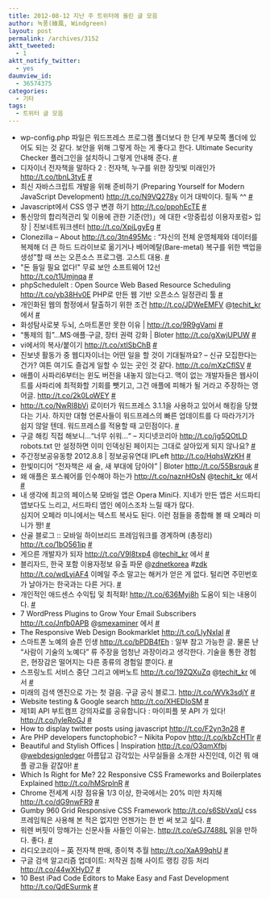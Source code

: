 ```yaml
---
title: 2012-08-12 지난 주 트위터에 올린 글 모음
author: 녹풍(綠風, Windgreen)
layout: post
permalink: /archives/3152
aktt_tweeted:
  - 1
aktt_notify_twitter:
  - yes
daumview_id:
  - 36574375
categories:
  - 기타
tags:
  - 트위터 글 모음
---
```

<ul class="aktt_tweet_digest">
  <li>
    wp-config.php 파일은 워드프레스 프로그램 폴더보다 한 단계 부모쪽 폴더에 있어도 되는 것 같다. 보안을 위해 그렇게 하는 게 좋다고 한다. Ultimate Security Checker 플러그인을 설치하니 그렇게 안내해 준다. <a href="http://twitter.com/mytory/statuses/232295020177264642" class="aktt_tweet_time">#</a>
  </li>
  <li>
    디자이너 전자책을 말하다 2 : 전자책, 누구를 위한 장밋빛 미래인가<br /> <a href="http://t.co/tbnL3tyE" rel="nofollow">http://t.co/tbnL3tyE</a> <a href="http://twitter.com/mytory/statuses/232303259384180737" class="aktt_tweet_time">#</a>
  </li>
  <li>
    최신 자바스크립트 개발을 위해 준비하기 (Preparing Yourself for Modern JavaScript Development) <a href="http://t.co/N9VQ278y" rel="nofollow">http://t.co/N9VQ278y</a> 이거 대박이다. 필독 ^^ <a href="http://twitter.com/mytory/statuses/232402982879232001" class="aktt_tweet_time">#</a>
  </li>
  <li>
    Javascript에서 CSS 영구 변경 하기 <a href="http://t.co/ppohEcTE" rel="nofollow">http://t.co/ppohEcTE</a> <a href="http://twitter.com/mytory/statuses/232426661143015424" class="aktt_tweet_time">#</a>
  </li>
  <li>
    통신망의 합리적관리 및 이용에 관한 기준(안)」에 대한 <망중립성 이용자포럼> 입장 | 진보네트워크센터 <a href="http://t.co/XpiLgyEg" rel="nofollow">http://t.co/XpiLgyEg</a> <a href="http://twitter.com/mytory/statuses/232456615826178048" class="aktt_tweet_time">#</a>
  </li>
  <li>
    Clonezilla &#8211; About <a href="http://t.co/3tn495Mc" rel="nofollow">http://t.co/3tn495Mc</a> : “자신의 전체 운영체제와 데이터를 복제해 더 큰 하드 드라이브로 옮기거나 베어메탈(Bare-metal) 복구를 위한 백업을 생성”할 때 쓰는 오픈소스 프로그램. 고스트 대용. <a href="http://twitter.com/mytory/statuses/232458795283005440" class="aktt_tweet_time">#</a>
  </li>
  <li>
    "돈 들일 필요 없다!" 무료 보안 소프트웨어 12선<br /> <a href="http://t.co/t1Umjnqa" rel="nofollow">http://t.co/t1Umjnqa</a> <a href="http://twitter.com/mytory/statuses/232458963264864256" class="aktt_tweet_time">#</a>
  </li>
  <li>
    phpScheduleIt : Open Source Web Based Resource Scheduling <a href="http://t.co/yb38Hv0E" rel="nofollow">http://t.co/yb38Hv0E</a> PHP로 만든 웹 기반 오픈소스 일정관리 툴 <a href="http://twitter.com/mytory/statuses/232514785713983488" class="aktt_tweet_time">#</a>
  </li>
  <li>
    개인화된 웹의 함정에서 탈출하기 위한 조건 <a href="http://t.co/JDWeEMFV" rel="nofollow">http://t.co/JDWeEMFV</a> @<a href="http://twitter.com/techit_kr" class="aktt_username">techit_kr</a> 에서 <a href="http://twitter.com/mytory/statuses/232615884311625728" class="aktt_tweet_time">#</a>
  </li>
  <li>
    화성탐사로봇 두뇌, 스마트폰만 못한 이유 | <a href="http://t.co/9R9gVami" rel="nofollow">http://t.co/9R9gVami</a> <a href="http://twitter.com/mytory/statuses/232629838400348160" class="aktt_tweet_time">#</a>
  </li>
  <li>
    “통제의 힘”…MS·애플·구글, 장터 권력 강화 | Bloter <a href="http://t.co/gXwjUPUW" rel="nofollow">http://t.co/gXwjUPUW</a> <a href="http://twitter.com/mytory/statuses/232638380956082177" class="aktt_tweet_time">#</a>
  </li>
  <li>
    vi에서의 복사/붙이기 <a href="http://t.co/xtlSbChB" rel="nofollow">http://t.co/xtlSbChB</a> <a href="http://twitter.com/mytory/statuses/232824107727745024" class="aktt_tweet_time">#</a>
  </li>
  <li>
    진보넷 활동가 중 웹디자이너는 어떤 일을 할 것이 기대될까요? &#8211; 신규 모집한다는 건가? 여튼 여기도 즐겁게 일할 수 있는 곳인 것 같다. <a href="http://t.co/mXzCflSV" rel="nofollow">http://t.co/mXzCflSV</a> <a href="http://twitter.com/mytory/statuses/232824538851848193" class="aktt_tweet_time">#</a>
  </li>
  <li>
    애플이 사파리6부터는 윈도 버전을 내놓지 않는다고. 맥이 없는 개발자들은 웹사이트를 사파리에 최적화할 기회를 뺏기고, 그건 애플에 피해가 될 거라고 주장하는 영어글. <a href="http://t.co/2k0LoWEY" rel="nofollow">http://t.co/2k0LoWEY</a> <a href="http://twitter.com/mytory/statuses/232830352845053952" class="aktt_tweet_time">#</a>
  </li>
  <li>
    <a href="http://t.co/NwRI8bVi" rel="nofollow">http://t.co/NwRI8bVi</a> 로이터가 워드프레스 3.1.1을 사용하고 있어서 해킹을 당했다는 기사. 하지만 대형 언론사들이 워드프레스의 빠른 업데이트를 다 따라가기가 쉽지 않알 텐데. 워드프레스를 적용할 때 고민점이다. <a href="http://twitter.com/mytory/statuses/233041258875072512" class="aktt_tweet_time">#</a>
  </li>
  <li>
    구글 해킹 직접 해보니&#8230;“너무 쉬워…“ &#8211; 지디넷코리아 <a href="http://t.co/jg5QOtLD" rel="nofollow">http://t.co/jg5QOtLD</a> robots.txt 만 설정하면 이미 인덱싱된 페이지는 그대로 살아있게 되지 않나요? <a href="http://twitter.com/mytory/statuses/233042439848476673" class="aktt_tweet_time">#</a>
  </li>
  <li>
    주간정보공유동향 2012.8.8 | 정보공유연대 IPLeft <a href="http://t.co/HqhsWzKH" rel="nofollow">http://t.co/HqhsWzKH</a> <a href="http://twitter.com/mytory/statuses/233070759457730560" class="aktt_tweet_time">#</a>
  </li>
  <li>
    한빛미디어 “전자책은 새 술, 새 부대에 담아야” | Bloter <a href="http://t.co/55Bsrquk" rel="nofollow">http://t.co/55Bsrquk</a> <a href="http://twitter.com/mytory/statuses/233078404923146241" class="aktt_tweet_time">#</a>
  </li>
  <li>
    왜 애플은 포스퀘어를 인수해야 하는가 <a href="http://t.co/naznHOsN" rel="nofollow">http://t.co/naznHOsN</a> @<a href="http://twitter.com/techit_kr" class="aktt_username">techit_kr</a> 에서 <a href="http://twitter.com/mytory/statuses/233244221186899968" class="aktt_tweet_time">#</a>
  </li>
  <li>
    내 생각에 최고의 페이스북 모바일 앱은 Opera Mini다. 지네가 만든 앱은 서드파티 앱보다도 느리고, 서드파티 앱인 에이스조차 느릴 때가 많다.<br /> 심지어 오페라 미니에서는 텍스트 복사도 된다. 이런 점들을 종합해 볼 때 오페라 미니가 짱! <a href="http://twitter.com/mytory/statuses/233258157282054148" class="aktt_tweet_time">#</a>
  </li>
  <li>
    산골 블로그 :: 모바일 하이브리드 프레임워크를 경계하며 (총정리) <a href="http://t.co/1bO561ip" rel="nofollow">http://t.co/1bO561ip</a> <a href="http://twitter.com/mytory/statuses/233814818459615233" class="aktt_tweet_time">#</a>
  </li>
  <li>
    게으른 개발자가 되자 <a href="http://t.co/V9I8txp4" rel="nofollow">http://t.co/V9I8txp4</a> @<a href="http://twitter.com/techit_kr" class="aktt_username">techit_kr</a> 에서 <a href="http://twitter.com/mytory/statuses/233841926284136448" class="aktt_tweet_time">#</a>
  </li>
  <li>
    블리자드, 한국 포함 이용자정보 유출 파문 @<a href="http://twitter.com/zdnetkorea" class="aktt_username">zdnetkorea</a> #<a href="http://search.twitter.com/search?q=%23zdk" class="aktt_hashtag">zdk</a> <a href="http://t.co/wdLyiAF4" rel="nofollow">http://t.co/wdLyiAF4</a> 이메일 주소 말고는 해커가 얻은 게 없다. 털리면 주민번호가 날아가는 한국과는 다른 거다. <a href="http://twitter.com/mytory/statuses/233849428337909760" class="aktt_tweet_time">#</a>
  </li>
  <li>
    개인적인 애드센스 수익팁 및 최적화! <a href="http://t.co/636Myj8h" rel="nofollow">http://t.co/636Myj8h</a> 도움이 되는 내용이다. <a href="http://twitter.com/mytory/statuses/233894345152016384" class="aktt_tweet_time">#</a>
  </li>
  <li>
    7 WordPress Plugins to Grow Your Email Subscribers <a href="http://t.co/Jnfb0APB" rel="nofollow">http://t.co/Jnfb0APB</a> @<a href="http://twitter.com/smexaminer" class="aktt_username">smexaminer</a> 에서 <a href="http://twitter.com/mytory/statuses/233908780595830785" class="aktt_tweet_time">#</a>
  </li>
  <li>
    The Responsive Web Design Bookmarklet <a href="http://t.co/LlyNxIaI" rel="nofollow">http://t.co/LlyNxIaI</a> <a href="http://twitter.com/mytory/statuses/233932783469359104" class="aktt_tweet_time">#</a>
  </li>
  <li>
    스마트폰 노예의 슬픈 인생 <a href="http://t.co/bPDB4fEh" rel="nofollow">http://t.co/bPDB4fEh</a> : 일부 참고 가능한 글. 물론 난 “사람이 기술의 노예다” 류 주장을 엄청난 과장이라고 생각한다. 기술을 통한 경험은, 현장감은 떨어지는 다른 종류의 경험일 뿐이다. <a href="http://twitter.com/mytory/statuses/233969488494723072" class="aktt_tweet_time">#</a>
  </li>
  <li>
    스프링노트 서비스 중단 그리고 에버노트 <a href="http://t.co/19ZQXuZq" rel="nofollow">http://t.co/19ZQXuZq</a> @<a href="http://twitter.com/techit_kr" class="aktt_username">techit_kr</a> 에서 <a href="http://twitter.com/mytory/statuses/234046481638752256" class="aktt_tweet_time">#</a>
  </li>
  <li>
    미래의 검색 엔진으로 가는 첫 걸음. 구글 공식 블로그. <a href="http://t.co/WVk3sdjY" rel="nofollow">http://t.co/WVk3sdjY</a> <a href="http://twitter.com/mytory/statuses/234050667818405888" class="aktt_tweet_time">#</a>
  </li>
  <li>
    Website testing & Google search <a href="http://t.co/XHEDloSM" rel="nofollow">http://t.co/XHEDloSM</a> <a href="http://twitter.com/mytory/statuses/234057571282063360" class="aktt_tweet_time">#</a>
  </li>
  <li>
    제1회 API 부트캠프 강의자료를 공유합니다 : 마이피플 봇 API 가 있다! <a href="http://t.co/lyleRoGJ" rel="nofollow">http://t.co/lyleRoGJ</a> <a href="http://twitter.com/mytory/statuses/234060249965936641" class="aktt_tweet_time">#</a>
  </li>
  <li>
    How to display twitter posts using javascript <a href="http://t.co/F2yn3n28" rel="nofollow">http://t.co/F2yn3n28</a> <a href="http://twitter.com/mytory/statuses/234066847551586304" class="aktt_tweet_time">#</a>
  </li>
  <li>
    Are PHP developers functophobic? &#8211; Nikita Popov <a href="http://t.co/kbZcHTlr" rel="nofollow">http://t.co/kbZcHTlr</a> <a href="http://twitter.com/mytory/statuses/234082111328493568" class="aktt_tweet_time">#</a>
  </li>
  <li>
    Beautiful and Stylish Offices | Inspiration <a href="http://t.co/O3qmXfbj" rel="nofollow">http://t.co/O3qmXfbj</a> @<a href="http://twitter.com/webdesignledger" class="aktt_username">webdesignledger</a> 아름답고 감각있는 사무실들을 소개한 사진인데, 이건 뭐 애플 광고들 같잖아! <a href="http://twitter.com/mytory/statuses/234088141378691072" class="aktt_tweet_time">#</a>
  </li>
  <li>
    Which Is Right for Me? 22 Responsive CSS Frameworks and Boilerplates Explained <a href="http://t.co/hMSrplnR" rel="nofollow">http://t.co/hMSrplnR</a> <a href="http://twitter.com/mytory/statuses/234281865115205632" class="aktt_tweet_time">#</a>
  </li>
  <li>
    Chrome 전세계 시장 점유율 1/3 이상, 한국에서는 20% 미만 차지해 <a href="http://t.co/dG9nwFR9" rel="nofollow">http://t.co/dG9nwFR9</a> <a href="http://twitter.com/mytory/statuses/234317342958567425" class="aktt_tweet_time">#</a>
  </li>
  <li>
    Gumby 960 Grid Responsive CSS Framework <a href="http://t.co/s6SbVxqU" rel="nofollow">http://t.co/s6SbVxqU</a> css 프레임웍은 사용해 본 적은 없지만 언젠가는 한 번 써 보고 싶다. <a href="http://twitter.com/mytory/statuses/234323259099844608" class="aktt_tweet_time">#</a>
  </li>
  <li>
    워렌 버핏이 망해가는 신문사들 사들인 이유는. <a href="http://t.co/eGJ7488L" rel="nofollow">http://t.co/eGJ7488L</a> 읽을 만하다. 좋다. <a href="http://twitter.com/mytory/statuses/234328020050128897" class="aktt_tweet_time">#</a>
  </li>
  <li>
    라디오코리아 &#8211; 英 전자책 판매, 종이책 추월 <a href="http://t.co/XaA99qhU" rel="nofollow">http://t.co/XaA99qhU</a> <a href="http://twitter.com/mytory/statuses/234505120094773248" class="aktt_tweet_time">#</a>
  </li>
  <li>
    구글 검색 알고리즘 업데이트: 저작권 침해 사이트 랭킹 강등 처리 <a href="http://t.co/44wXHyD7" rel="nofollow">http://t.co/44wXHyD7</a> <a href="http://twitter.com/mytory/statuses/234548988819419136" class="aktt_tweet_time">#</a>
  </li>
  <li>
    10 Best iPad Code Editors to Make Easy and Fast Development <a href="http://t.co/QdESurmk" rel="nofollow">http://t.co/QdESurmk</a> <a href="http://twitter.com/mytory/statuses/234628120760684544" class="aktt_tweet_time">#</a>
  </li>
</ul>